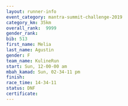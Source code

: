 ```yaml
---
layout: runner-info 
event_category: mantra-summit-challenge-2019 
category_km: 35km 
overall_rank:  9999
gender_rank: 
bib: 513
first_name: Melia
last_name: Agustin
gender: F
team_name: KulineRun
start: Sun, 12-00-00 am
mbah_kamad: Sun, 02-34-11 pm
finish: 
race_time: 14-34-11
status: DNF
certificate: 
---
```

